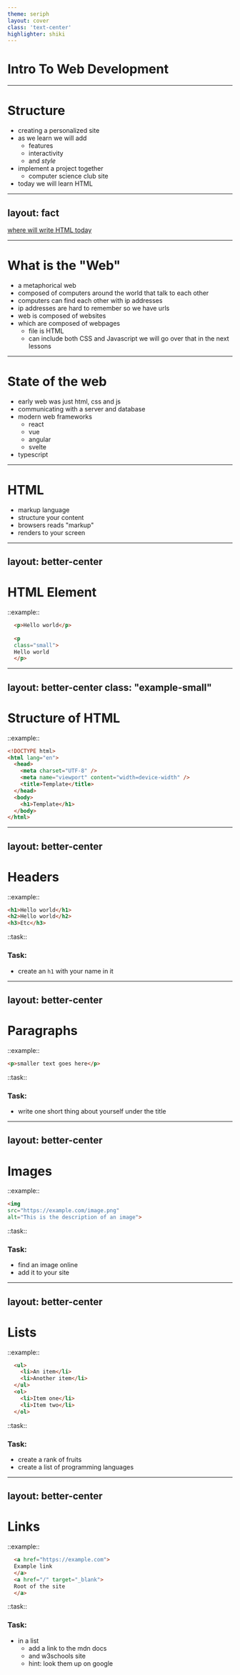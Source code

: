 ```yaml
---
theme: seriph
layout: cover
class: 'text-center'
highlighter: shiki
---
```


# Intro To Web Development

---

# Structure

- creating a personalized site
- as we learn we will add
  - features
  - interactivity
  - and *style*
- implement a project together
  - computer science club site
- today we will learn HTML

---
layout: fact
---

[where will write HTML today](https://stackblitz.com/edit/web-platform-zj7ksv?file=index.html)

---

# What is the "Web"

- a metaphorical web
- composed of computers around the world that talk to each other
- computers can find each other with ip addresses
- ip addresses are hard to remember so we have urls
- web is composed of websites
- which are composed of webpages
  - file is HTML
  - can include both CSS and Javascript we will go over that in the next lessons

---

# State of the web

- early web was just html, css and js
- communicating with a server and database
- modern web frameworks
  - react
  - vue
  - angular
  - svelte
- typescript

---

# HTML
- markup language
- structure your content
- browsers reads "markup"
- renders to your screen
---
layout: better-center
---

# HTML Element

::example::
```html
  <p>Hello world</p>
  
  <p
  class="small">
  Hello world
  </p>
```
---
layout: better-center
class: "example-small"
---

# Structure of HTML
::example::
```html
<!DOCTYPE html>
<html lang="en">
  <head>
    <meta charset="UTF-8" />
    <meta name="viewport" content="width=device-width" />
    <title>Template</title>
  </head>
  <body>
    <h1>Template</h1>
  </body>
</html>
```
---
layout: better-center
---

# Headers

::example::

```html
<h1>Hello world</h1>
<h2>Hello world</h2>
<h3>Etc</h3>
```
::task::
### Task:

- create an `h1` with your name in it
---
layout: better-center
---

# Paragraphs
::example::
```html
<p>smaller text goes here</p>
```
::task::
### Task:
- write one short thing about yourself under the title
---
layout: better-center
---

# Images
::example::
```html
<img 
src="https://example.com/image.png"
alt="This is the description of an image">
```
::task::
### Task:
- find an image online
- add it to your site
---
layout: better-center
---

# Lists
::example::
```html
  <ul>
    <li>An item</li>
    <li>Another item</li>
  </ul>
  <ol>
    <li>Item one</li>
    <li>Item two</li>
  </ol>
```
::task::
### Task:
- create a rank of fruits
- create a list of programming languages
---
layout: better-center
---

# Links
::example::
```html
  <a href="https://example.com">
  Example link
  </a>
  <a href="/" target="_blank">
  Root of the site
  </a>
```
::task::
### Task:
- in a list
  - add a link to the mdn docs
  - and w3schools site
  - hint: look them up on google
